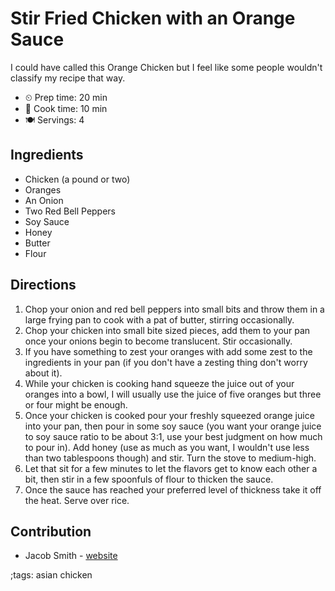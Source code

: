 # Stir Fried Chicken with an Orange Sauce

I could have called this Orange Chicken but I feel like some people wouldn't
classify my recipe that way.

- ⏲ Prep time: 20 min
- 🍳 Cook time: 10 min
- 🍽 Servings: 4

## Ingredients

- Chicken (a pound or two)
- Oranges
- An Onion
- Two Red Bell Peppers
- Soy Sauce
- Honey
- Butter
- Flour

## Directions

1. Chop your onion and red bell peppers into small bits and throw them in a large frying pan to cook with a pat of butter, stirring occasionally.
2. Chop your chicken into small bite sized pieces, add them to your pan once your onions begin to become translucent. Stir occasionally.
3. If you have something to zest your oranges with add some zest to the ingredients in your pan (if you don't have a zesting thing don't worry about it).
4. While your chicken is cooking hand squeeze the juice out of your oranges into a bowl, I will usually use the juice of five oranges but three or four might be enough.
5. Once your chicken is cooked pour your freshly squeezed orange juice into your pan, then pour in some soy sauce (you want your orange juice to soy sauce ratio to be about 3:1, use your best judgment on how much to pour in). Add honey (use as much as you want, I wouldn't use less than two tablespoons though) and stir. Turn the stove to medium-high.
6. Let that sit for a few minutes to let the flavors get to know each other a bit, then stir in a few spoonfuls of flour to thicken the sauce.
7. Once the sauce has reached your preferred level of thickness take it off the heat. Serve over rice.

## Contribution

- Jacob Smith - [website](https://jacobwsmith.xyz)

;tags: asian chicken
